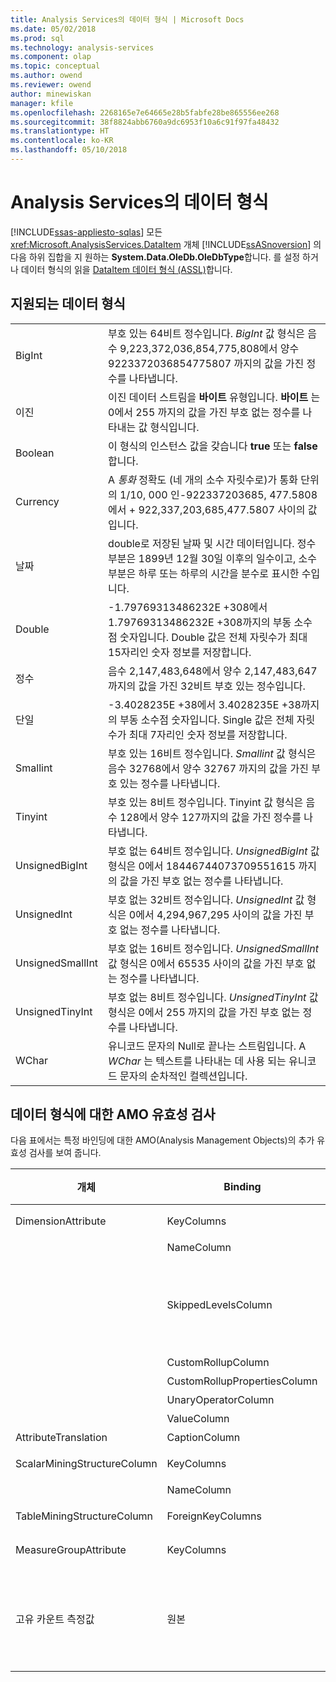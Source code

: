 ```yaml
---
title: Analysis Services의 데이터 형식 | Microsoft Docs
ms.date: 05/02/2018
ms.prod: sql
ms.technology: analysis-services
ms.component: olap
ms.topic: conceptual
ms.author: owend
ms.reviewer: owend
author: minewiskan
manager: kfile
ms.openlocfilehash: 2268165e7e64665e28b5fabfe28be865556ee268
ms.sourcegitcommit: 38f8824abb6760a9dc6953f10a6c91f97fa48432
ms.translationtype: HT
ms.contentlocale: ko-KR
ms.lasthandoff: 05/10/2018
---
```

# <a name="data-types-in-analysis-services"></a>Analysis Services의 데이터 형식
[!INCLUDE[ssas-appliesto-sqlas](../../../includes/ssas-appliesto-sqlas.md)]
  모든 <xref:Microsoft.AnalysisServices.DataItem> 개체 [!INCLUDE[ssASnoversion](../../../includes/ssasnoversion-md.md)] 의 다음 하위 집합을 지 원하는 **System.Data.OleDb.OleDbType**합니다. 를 설정 하거나 데이터 형식의 읽을 [DataItem 데이터 형식 &#40;ASSL&#41;](../../../analysis-services/scripting/data-type/dataitem-data-type-assl.md)합니다.  
  
## <a name="supported-data-types"></a>지원되는 데이터 형식  
  
|||  
|-|-|  
|BigInt|부호 있는 64비트 정수입니다. *BigInt* 값 형식은 음수 9,223,372,036,854,775,808에서 양수 9223372036854775807 까지의 값을 가진 정수를 나타냅니다.|  
|이진|이진 데이터 스트림을 **바이트** 유형입니다. **바이트** 는 0에서 255 까지의 값을 가진 부호 없는 정수를 나타내는 값 형식입니다.|  
|Boolean|이 형식의 인스턴스 값을 갖습니다 **true** 또는 **false**합니다.|  
|Currency|A *통화* 정확도 (네 개의 소수 자릿수로)가 통화 단위의 1/10, 000 인-922337203685, 477.5808에서 + 922,337,203,685,477.5807 사이의 값입니다.|  
|날짜|double로 저장된 날짜 및 시간 데이터입니다. 정수 부분은 1899년 12월 30일 이후의 일수이고, 소수 부분은 하루 또는 하루의 시간을 분수로 표시한 수입니다.|  
|Double|-1.79769313486232E +308에서 1.79769313486232E +308까지의 부동 소수점 숫자입니다. Double 값은 전체 자릿수가 최대 15자리인 숫자 정보를 저장합니다.|  
|정수|음수 2,147,483,648에서 양수 2,147,483,647까지의 값을 가진 32비트 부호 있는 정수입니다.|  
|단일|-3.4028235E +38에서 3.4028235E +38까지의 부동 소수점 숫자입니다. Single 값은 전체 자릿수가 최대 7자리인 숫자 정보를 저장합니다.|  
|Smallint|부호 있는 16비트 정수입니다. *Smallint* 값 형식은 음수 32768에서 양수 32767 까지의 값을 가진 부호 있는 정수를 나타냅니다.|  
|Tinyint|부호 있는 8비트 정수입니다. Tinyint 값 형식은 음수 128에서 양수 127까지의 값을 가진 정수를 나타냅니다.|  
|UnsignedBigInt|부호 없는 64비트 정수입니다. *UnsignedBigInt* 값 형식은 0에서 18446744073709551615 까지의 값을 가진 부호 없는 정수를 나타냅니다.|  
|UnsignedInt|부호 없는 32비트 정수입니다. *UnsignedInt* 값 형식은 0에서 4,294,967,295 사이의 값을 가진 부호 없는 정수를 나타냅니다.|  
|UnsignedSmallInt|부호 없는 16비트 정수입니다. *UnsignedSmallInt* 값 형식은 0에서 65535 사이의 값을 가진 부호 없는 정수를 나타냅니다.|  
|UnsignedTinyInt|부호 없는 8비트 정수입니다. *UnsignedTinyInt* 값 형식은 0에서 255 까지의 값을 가진 부호 없는 정수를 나타냅니다.|  
|WChar|유니코드 문자의 Null로 끝나는 스트림입니다. A *WChar* 는 텍스트를 나타내는 데 사용 되는 유니코드 문자의 순차적인 컬렉션입니다.|  
  
## <a name="amo-validations-on-data-types"></a>데이터 형식에 대한 AMO 유효성 검사  
 다음 표에서는 특정 바인딩에 대한 AMO(Analysis Management Objects)의 추가 유효성 검사를 보여 줍니다.  
  
|개체|Binding|허용되는 데이터 형식|  
|------------|-------------|------------------------|  
|DimensionAttribute|KeyColumns|Binary를 제외한 모든 데이터 형식|  
||NameColumn|WChar만|  
||SkippedLevelsColumn|정수 유형만: BigInt, 정수, SmallInt, TinyInt, UnsignedBigInt, UnsignedInt, UnsignedSmallInt, UnsignedTinyInt|  
||CustomRollupColumn|WChar만|  
||CustomRollupPropertiesColumn|WChar만|  
||UnaryOperatorColumn|WChar만|  
||ValueColumn|모두|  
|AttributeTranslation|CaptionColumn|WChar만|  
|ScalarMiningStructureColumn|KeyColumns|Binary를 제외한 모든 데이터 형식|  
||NameColumn|WChar만|  
|TableMiningStructureColumn|ForeignKeyColumns|Binary를 제외한 모든 데이터 형식|  
|MeasureGroupAttribute|KeyColumns|Binary를 제외한 모든 데이터 형식|  
|고유 카운트 측정값|원본|BigInt, Currency, Double, Integer, Single, SmallInt, TinyInt, UnsignedBigInt, UnsignedInt, UnsignedSmallInt, UnsignedTinyInt|  
  
  
